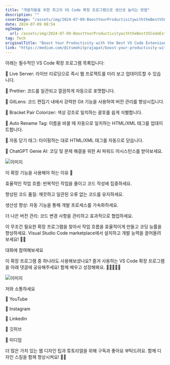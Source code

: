 ```yaml
---
title: "개발자들을 위한 최고의 VS Code 확장 프로그램으로 생산성 높이는 방법"
description: ""
coverImage: "/assets/img/2024-07-09-BoostYourProductivitywiththeBestVSCodeExtensionsforDevelopers_0.png"
date: 2024-07-09 08:54
ogImage:
  url: /assets/img/2024-07-09-BoostYourProductivitywiththeBestVSCodeExtensionsforDevelopers_0.png
tag: Tech
originalTitle: "Boost Your Productivity with the Best VS Code Extensions for Developers!"
link: "https://medium.com/@itsmohitprajapat/boost-your-productivity-with-the-best-vs-code-extensions-for-developers-8c93d7c217e9"
---
```


아래는 필수적인 VS Code 확장 프로그램 목록입니다:

🔹 Live Server: 라이브 리로딩으로 즉시 웹 프로젝트를 미리 보고 업데이트할 수 있습니다.

<div class="content-ad"></div>

🔹 Prettier: 코드를 일관되고 깔끔하게 자동으로 포맷합니다.

🔹 GitLens: 코드 편집기 내에서 강력한 Git 기능을 사용하여 버전 관리를 향상시킵니다.

🔹 Bracket Pair Colorizer: 색상 강조로 일치하는 괄호를 쉽게 식별합니다.

🔹 Auto Rename Tag: 이름을 바꿀 때 자동으로 일치하는 HTML/XML 태그를 업데이트합니다.

<div class="content-ad"></div>

🔹 자동 닫기 태그: 타이핑하는 대로 HTML/XML 태그를 자동으로 닫습니다.

🔹 ChatGPT Genie AI: 코딩 및 문제 해결을 위한 AI 파워드 어시스턴스를 받아보세요.

![이미지](/assets/img/2024-07-09-BoostYourProductivitywiththeBestVSCodeExtensionsforDevelopers_1.png)

이 확장 기능을 사용해야 하는 이유 🌟

<div class="content-ad"></div>

효율적인 작업 흐름: 반복적인 작업을 줄이고 코드 작성에 집중하세요.

향상된 코드 품질: 깨끗하고 일관된 오류 없는 코드를 유지하세요.

생산성 향상: 자동 기능을 통해 개발 프로세스를 가속화하세요.

더 나은 버전 관리: 코드 변경 사항을 관리하고 효과적으로 협업하세요.

<div class="content-ad"></div>

이 무조건 필요한 확장 프로그램을 찾아서 작업 흐름을 효율적이게 만들고 코딩 능률을 향상하세요. Visual Studio Code marketplace에서 설치하고 개발 능력을 끌어올려보세요! 💪💡

대화에 참여해보세요

이 확장 프로그램 중 하나라도 사용해보셨나요? 즐겨 사용하는 VS Code 확장 프로그램을 아래 댓글에 공유해주세요! 함께 배우고 성장해봐요. 🌟👩‍💻👨‍💻

![이미지](/assets/img/2024-07-09-BoostYourProductivitywiththeBestVSCodeExtensionsforDevelopers_2.png)

<div class="content-ad"></div>

저와 소통하세요

🔗 YouTube

🔗 Instagram

🔗 Linkedin

<div class="content-ad"></div>

🔗 깃허브

🔗 미디엄

더 많은 가치 있는 웹 디자인 팁과 튜토리얼을 위해 구독과 좋아요 부탁드려요. 함께 디자인 스킬을 함께 향상시켜요! 🌟🚀
